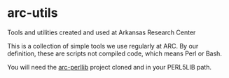 # arc-utils
Tools and utilities created and used at Arkansas Research Center 

This is a collection of simple tools we use regularly at ARC. By our
definition, these are scripts not compiled code, which means Perl or Bash.

You will need the [arc-perllib](https://github.com/mjeffe/arc-perllib) project
cloned and in your PERL5LIB path.
